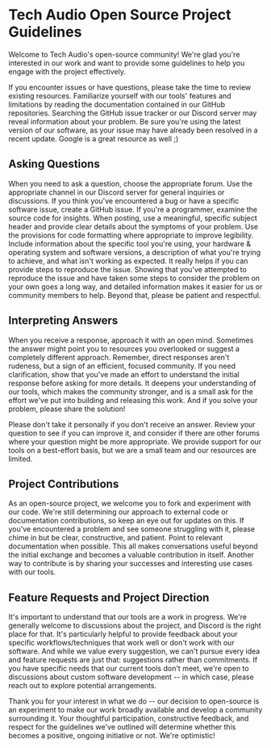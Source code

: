 
# Tech Audio Open Source Project Guidelines

Welcome to Tech Audio's open-source community! We're glad you're interested in our work and want to provide some guidelines to help you engage with the project effectively.

If you encounter issues or have questions, please take the time to review existing resources.  Familiarize yourself with our tools' features and limitations by reading the documentation contained in our GitHub repositories. Searching the GitHub issue tracker or our Discord server may reveal information about your problem. Be sure you're using the latest version of our software, as your issue may have already been resolved in a recent update.  Google is a great resource as well ;)

## Asking Questions
When you need to ask a question, choose the appropriate forum. Use the appropriate channel in our Discord server for general inquiries or discussions. If you think you've encountered a bug or have a specific software issue, create a GitHub issue.  If you're a programmer, examine the source code for insights.
When posting, use a meaningful, specific subject header and provide clear details about the symptoms of your problem. Use the provisions for code formatting where appropriate to improve legibility. Include information about the specific tool you're using, your hardware & operating system and software versions, a description of what you're trying to achieve, and what isn't working as expected. It really helps if you can provide steps to reproduce the issue. Showing that you've attempted to reproduce the issue and have taken some steps to consider the problem on your own goes a long way, and detailed information makes it easier for us or community members to help. Beyond that, please be patient and respectful.

## Interpreting Answers
When you receive a response, approach it with an open mind. Sometimes the answer might point you to resources you overlooked or suggest a completely different approach. Remember, direct responses aren't rudeness, but a sign of an efficient, focused community. If you need clarification, show that you've made an effort to understand the initial response before asking for more details. It deepens your understanding of our tools, which makes the community stronger, and is a small ask for the effort we've put into building and releasing this work. And if you solve your problem, please share the solution!

Please don't take it personally if you don't receive an answer. Review your question to see if you can improve it, and consider if there are other forums where your question might be more appropriate. We provide support for our tools on a best-effort basis, but we are a small team and our resources are limited. 

## Project Contributions
As an open-source project, we welcome you to fork and experiment with our code. We're still determining our approach to external code or documentation contributions, so keep an eye out for updates on this. If you've encountered a problem and see someone struggling with it, please chime in but be clear, constructive, and patient. Point to relevant documentation when possible. This all makes conversations useful beyond the initial exchange and becomes a valuable contribution in itself. Another way to contribute is by sharing your successes and interesting use cases with our tools.

## Feature Requests and Project Direction
It's important to understand that our tools are a work in progress. We're generally welcome to discussions about the project, and Discord is the right place for that. It's particularly helpful to provide feedback about your specific workflows/techniques that work well or don't work with our software. And while we value every suggestion, we can't pursue every idea and feature requests are just that: suggestions rather than commitments. If you have specific needs that our current tools don't meet, we're open to discussions about custom software development -- in which case, please reach out to explore potential arrangements.

Thank you for your interest in what we do -- our decision to open-source is an experiment to make our work broadly available and develop a community surrounding it. Your thoughtful participation, constructive feedback, and respect for the guidelines we've outlined will determine whether this becomes a positive, ongoing initiative or not. We're optimistic!